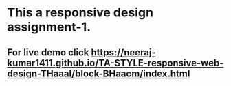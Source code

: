 # This a responsive design assignment-1.
## For live demo click https://neeraj-kumar1411.github.io/TA-STYLE-responsive-web-design-THaaal/block-BHaacm/index.html
